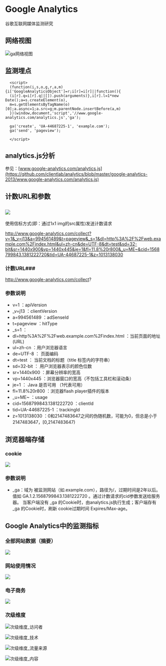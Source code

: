 Google Analytics
==================

谷歌互联网媒体监测研究 


网络视图
--
![ga网络视图](https://raw.github.com/clientlab/analytics/master/google-analytics-2013/img/network.jpg)

监测埋点
--
      <script>
      (function(i,s,o,g,r,a,m){i['GoogleAnalyticsObject']=r;i[r]=i[r]||function(){
      (i[r].q=i[r].q||[]).push(arguments)},i[r].l=1*new Date();a=s.createElement(o),
      m=s.getElementsByTagName(o)[0];a.async=1;a.src=g;m.parentNode.insertBefore(a,m)
      })(window,document,'script','//www.google-analytics.com/analytics.js','ga');
      
      ga('create', 'UA-44687225-1', 'example.com');
      ga('send', 'pageview');
      
      </script>

analytics.js分析
--
参见：[www.google-analytics.com/analytics.js](https://github.com/clientlab/analytics/blob/master/google-analytics-2013/www.google-analytics.com/analytics.js)

计数URL和参数
--
![](https://raw.github.com/clientlab/analytics/master/google-analytics-2013/img/send_request.jpg)
--
使用信标方式(即：通过1x1 img的src属性)发送计数请求

http://www.google-analytics.com/collect?v=1&_v=j13&a=994561489&t=pageview&_s=1&dl=http%3A%2F%2Fweb.example.com%2Findex.html&ul=zh-cn&de=UTF-8&dt=test&sd=32-bit&sr=1440x900&vp=1440x445&je=1&fl=11.8%20r800&_u=ME~&cid=1568799843.1381222720&tid=UA-44687225-1&z=1013138030

### 计数URL###
http://www.google-analytics.com/collect?

### 参数说明 ###
- v=1 ：apiVersion
- _v=j13 ：clientVersion
- a=994561489 ：adSenseId
- t=pageview ：hitType
- _s=1 ：
- dl=http%3A%2F%2Fweb.example.com%2Findex.html ：当前页面的地址 (URL)
- ul=zh-cn ：用户浏览器语言
- de=UTF-8 ： 页面编码
- dt=test ： 当前文档的标题（title 标签内的字符串）
- sd=32-bit ： 用户浏览器表示的颜色位数
- sr=1440x900 ：屏幕分辨率的宽高
- vp=1440x445 ：浏览器窗口的宽高（不包括工具栏和滚动条）
- je=1 ： Java 是否可用 （1代表可用）
- fl=11.8%20r800 ：浏览器flash player插件的版本
- _u=ME~ ：usage
- cid=1568799843.1381222720 ：clientId
- tid=UA-44687225-1 ：trackingId
- z=1013138030 ：0和2147483647之间的伪随机数，可能为0，但总是小于2147483647，[0,2147483647)

浏览器端存储
--
### cookie ###
![](https://raw.github.com/clientlab/analytics/master/google-analytics-2013/img/cookie.jpg)

### 参数说明 ###
- _ga：域为 被监测网站（如.example.com），路径为/，过期时间是2年以后。值如 GA.1.2.1568799843.1381222720 。通过计数请求的cid参数发送给服务器。
当客户端没有 _ga 的Cookie时，由analytics.js执行生成；客户端存有 _ga 的Cookie时，刷新 cookie过期时间 Expires/Max-age。

Google Analytics中的监测指标
--

### 全部网站数据（摘要） ###
![](https://raw.github.com/clientlab/analytics/master/google-analytics-2013/img/report.jpg)

### 网站使用情况 ###
![](https://raw.github.com/clientlab/analytics/master/google-analytics-2013/img/website_report.jpg)

### 电子商务 ###
![](https://raw.github.com/clientlab/analytics/master/google-analytics-2013/img/e-commerce_report.jpg)

### 次级维度 ###
![次级维度_访问者](https://raw.github.com/clientlab/analytics/master/google-analytics-2013/img/secondary_dimension-visitors.jpg)

![次级维度_技术](https://raw.github.com/clientlab/analytics/master/google-analytics-2013/img/secondary_dimension-technology.jpg)

![次级维度_流量来源](https://raw.github.com/clientlab/analytics/master/google-analytics-2013/img/secondary_dimension-traffic_sources.jpg)

![次级维度_内容](https://raw.github.com/clientlab/analytics/master/google-analytics-2013/img/secondary_dimension-content.jpg)
